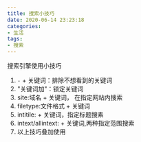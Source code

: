 ```yaml
---
title: 搜索小技巧
date: 2020-06-14 23:23:18
categories:
- 生活
tags:
- 搜索
---
```


搜索引擎使用小技巧

1. `-` + 关键词：排除不想看到的关键词
2. "关键词加"：锁定关键词
3.  site:域名 + 关键词， 在指定网站内搜索
4. filetype:文件格式 + 关键词
5. intitile: + 关键词，指定标题搜素
6. intext/allintext: + 关键词,两种指定范围搜索
7. 以上技巧叠加使用

